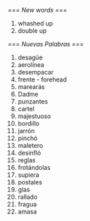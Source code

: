 === *New words* ===

1. whashed up
2. double up 

=== *Nuevas Palabras* ===

1. desagüe
2. aerolínea
3. desempacar
4. frente - forehead
5. marearás
6. Dadme
7. punzantes
8. cartel
9. majestuoso
10. bordillo
11. jarrón
12. pinchó
13. maletero
14. desinfló
15. reglas
16. frotándolas
17. supiera
18. postales 
19. glas
20. rallado
21. fragua
22. amasa
